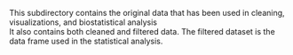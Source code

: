 This subdirectory contains the original data that has been used in cleaning, visualizations, and biostatistical analysis\
It also contains both cleaned and filtered data. The filtered dataset is the data frame  used in the statistical analysis.
